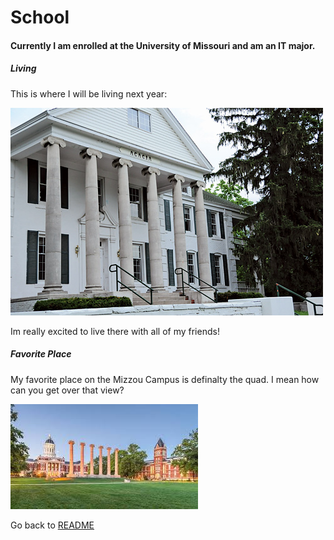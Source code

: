 # School

#### Currently I am enrolled at the University of Missouri and am an IT major.

##### Living 

This is where I will be living next year: 

![Frat House](frat.jpeg)

Im really excited to live there with all of my friends!

##### Favorite Place

My favorite place on the Mizzou Campus is definalty the quad. I mean how can you get over that view?

![The Quad](quad.jpeg)



Go back to [README](READ.md)

